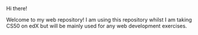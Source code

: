 Hi there!

Welcome to my web repository! I am using this repository whilst I am taking CS50 on edX but will be mainly used for any web development exercises. 
